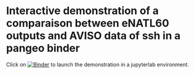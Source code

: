 # Interactive demonstration of a comparaison between eNATL60 outputs and AVISO data of ssh in a pangeo binder

Click on [![Binder](https://binder.pangeo.io/badge_logo.svg)](https://binder.pangeo.io/v2/gh/ocean-next/demo-compare-ssh-eNATL60-AVISO/master?filepath=https%3A%2F%2Fgithub.com%2Focean-next%2Fdemo-compare-ssh-eNATL60-AVISO%2Fblob%2Fmaster%2Fnotebooks%2Fcompute-and-plot-mean-std-ssh-eNATL60-BLBT02-vs-AVISO.ipynb) to launch the demonstration in a jupyterlab environment.
